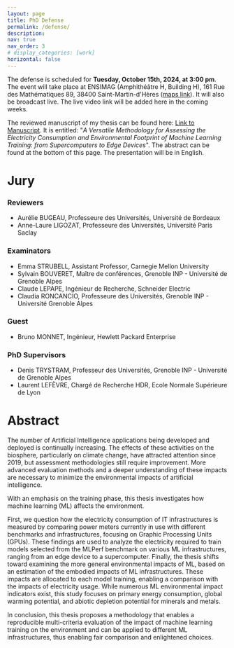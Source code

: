 ```yaml
---
layout: page
title: PhD Defense
permalink: /defense/
description:
nav: true
nav_order: 3
# display_categories: [work]
horizontal: false
---
```

The defense is scheduled for **Tuesday, October 15th, 2024, at 3:00 pm**. The event will take place at ENSIMAG (Amphithéâtre H, Building H), 161 Rue des Mathématiques 89, 38400 Saint-Martin-d'Hères ([maps link](https://www.google.com/maps/place/University+Building+H+-+Ensimag/@45.1931334,5.7670624,17z/data=!3m1!4b1!4m6!3m5!1s0x478af5a7b8964147:0xfef8bb1c5a89c65e!8m2!3d45.1931334!4d5.7670624!16s%2Fg%2F11cnbmsrnw?entry=ttu&g_ep=EgoyMDI0MDkxMS4wIKXMDSoASAFQAw%3D%3D)). It will also be broadcast live. The live video link will be added here in the coming weeks. 

The reviewed manuscript of my thesis can be found here: [Link to Manuscript](../assets/pdf/PhD_Thesis_Mathilde_JAY.pdf). It is entitled: "*A Versatile Methodology for Assessing the Electricity Consumption and Environmental Footprint of Machine Learning Training: from Supercomputers to Edge Devices*". The abstract can be found at the bottom of this page. The presentation will be in English.

# Jury
### Reviewers
- Aurélie BUGEAU, Professeure des Universités, Université de Bordeaux
- Anne-Laure LIGOZAT, Professeure des Universités, Université Paris Saclay

### Examinators
- Emma STRUBELL, Assistant Professor, Carnegie Mellon University
- Sylvain BOUVERET, Maître de conférences, Grenoble INP - Université de Grenoble Alpes
- Claude LEPAPE, Ingénieur de Recherche, Schneider Electric
- Claudia RONCANCIO, Professeure des Universités, Grenoble INP - Université Grenoble Alpes

### Guest
- Bruno MONNET, Ingénieur, Hewlett Packard Enterprise

### PhD Supervisors
- Denis TRYSTRAM, Professeur des Universités, Grenoble INP - Université de Grenoble Alpes
- Laurent LEFÈVRE, Chargé de Recherche HDR, Ecole Normale Supérieure de Lyon

# Abstract
The number of Artificial Intelligence applications being developed and deployed is continually increasing. The effects of these activities on the biosphere, particularly on climate change, have attracted attention since 2019, but assessment methodologies still require improvement. More advanced evaluation methods and a deeper understanding of these impacts are necessary to minimize the environmental impacts of artificial intelligence.

With an emphasis on the training phase, this thesis investigates how machine learning (ML) affects the environment.

First, we question how the electricity consumption of IT infrastructures is measured by comparing power meters currently in use with different benchmarks and infrastructures, focusing on Graphic Processing Units (GPUs).
These findings are used to analyze the electricity required to train models selected from the MLPerf benchmark on various ML infrastructures, ranging from an edge device to a supercomputer. 
Finally, the thesis shifts toward examining the more general environmental impacts of ML, based on an estimation of the embodied impacts of ML infrastructures. These impacts are allocated to each model training, enabling a comparison with the impacts of electricity usage. While numerous ML environmental impact indicators exist, this study focuses on primary energy consumption, global warming potential, and abiotic depletion potential for minerals and metals.

In conclusion, this thesis proposes a methodology that enables a reproducible multi-criteria evaluation of the impact of machine learning training on the environment and can be applied to different ML infrastructures, thus enabling fair comparison and enlightened choices.
